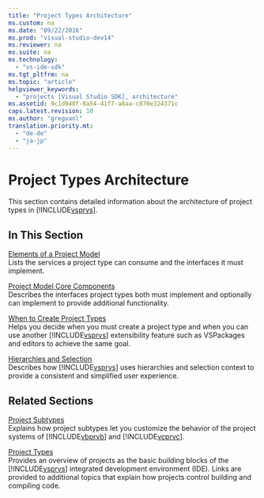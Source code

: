 ```yaml
---
title: "Project Types Architecture"
ms.custom: na
ms.date: "09/22/2016"
ms.prod: "visual-studio-dev14"
ms.reviewer: na
ms.suite: na
ms.technology: 
  - "vs-ide-sdk"
ms.tgt_pltfrm: na
ms.topic: "article"
helpviewer_keywords: 
  - "projects [Visual Studio SDK], architecture"
ms.assetid: 9c1d940f-8a54-41f7-a8aa-c870e324371c
caps.latest.revision: 10
ms.author: "gregvanl"
translation.priority.mt: 
  - "de-de"
  - "ja-jp"
---
```

# Project Types Architecture
This section contains detailed information about the architecture of project types in [!INCLUDE[vsprvs](../VS_csharp/includes/vsprvs_md.md)].  
  
## In This Section  
 [Elements of a Project Model](../VS_csharp/elements-of-a-project-model.md)  
 Lists the services a project type can consume and the interfaces it must implement.  
  
 [Project Model Core Components](../VS_csharp/project-model-core-components.md)  
 Describes the interfaces project types both must implement and optionally can implement to provide additional functionality.  
  
 [When to Create Project Types](../VS_csharp/when-to-create-project-types.md)  
 Helps you decide when you must create a project type and when you can use another [!INCLUDE[vsprvs](../VS_csharp/includes/vsprvs_md.md)] extensibility feature such as VSPackages and editors to achieve the same goal.  
  
 [Hierarchies and Selection](../VS_csharp/hierarchies-and-selection.md)  
 Describes how [!INCLUDE[vsprvs](../VS_csharp/includes/vsprvs_md.md)] uses hierarchies and selection context to provide a consistent and simplified user experience.  
  
## Related Sections  
 [Project Subtypes](../VS_csharp/project-subtypes.md)  
 Explains how project subtypes let you customize the behavior of the project systems of [!INCLUDE[vbprvb](../VS_csharp/includes/vbprvb_md.md)] and [!INCLUDE[vcprvc](../VS_csharp/includes/vcprvc_md.md)].  
  
 [Project Types](../VS_csharp/project-types.md)  
 Provides an overview of projects as the basic building blocks of the [!INCLUDE[vsprvs](../VS_csharp/includes/vsprvs_md.md)] integrated development environment (IDE). Links are provided to additional topics that explain how projects control building and compiling code.